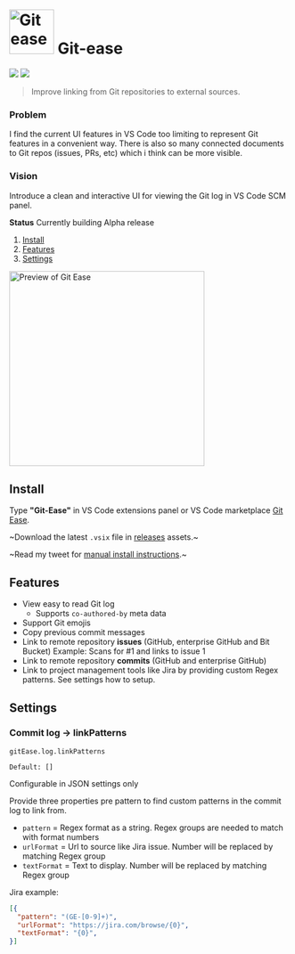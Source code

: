 # <img src="https://user-images.githubusercontent.com/10452163/104818888-310d0000-5822-11eb-8d37-89d917672783.png" width="80" alt="Git ease" /> Git-ease

![](https://vsmarketplacebadge.apphb.com/installs/RichardKotze.git-ease.svg) [![](https://vsmarketplacebadge.apphb.com/downloads-short/RichardKotze.git-ease.svg)](https://marketplace.visualstudio.com/items?itemName=RichardKotze.git-ease.svg)

> Improve linking from Git repositories to external sources.

### Problem

I find the current UI features in VS Code too limiting to represent Git features in a convenient way. There is also so many connected documents to Git repos (issues, PRs, etc) which i think can be more visible.

### Vision

Introduce a clean and interactive UI for viewing the Git log in VS Code SCM panel.

**Status** Currently building Alpha release

1. [Install](#install)
1. [Features](#features)
1. [Settings](#settings)

<img title="Preview of Git Ease" src="https://user-images.githubusercontent.com/10452163/107157153-75e80a80-697a-11eb-965d-ecfcb1b485e5.png" width="350" />

## Install

Type **"Git-Ease"** in VS Code extensions panel or VS Code marketplace [Git Ease](https://marketplace.visualstudio.com/items?itemName=RichardKotze.git-ease).

~Download the latest `.vsix` file in [releases](https://github.com/rkotze/git-ease/releases) assets.~

~Read my tweet for [manual install instructions](https://twitter.com/richardkotze/status/1351109236189761536?s=20).~

## Features

- View easy to read Git log
  - Supports `co-authored-by` meta data
- Support Git emojis
- Copy previous commit messages
- Link to remote repository **issues** (GitHub, enterprise GitHub and Bit Bucket) Example: Scans for #1 and links to issue 1
- Link to remote repository **commits** (GitHub and enterprise GitHub)
- Link to project management tools like Jira by providing custom Regex patterns. See settings how to setup.

## Settings

### Commit log -> linkPatterns

`gitEase.log.linkPatterns`

`Default: []`

Configurable in JSON settings only

Provide three properties pre pattern to find custom patterns in the commit log to link from.

- `pattern` = Regex format as a string. Regex groups are needed to match with format numbers
- `urlFormat` = Url to source like Jira issue. Number will be replaced by matching Regex group
- `textFormat` = Text to display. Number will be replaced by matching Regex group

Jira example:

```json
[{
  "pattern": "(GE-[0-9]+)",
  "urlFormat": "https://jira.com/browse/{0}",
  "textFormat": "{0}",
}]
```
